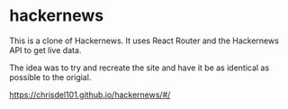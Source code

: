 # hackernews

This is a clone of Hackernews. It uses React Router and the Hackernews API to get live data. 

The idea was to try and recreate the site and have it be as identical as possible to the origial.

https://chrisdel101.github.io/hackernews/#/
